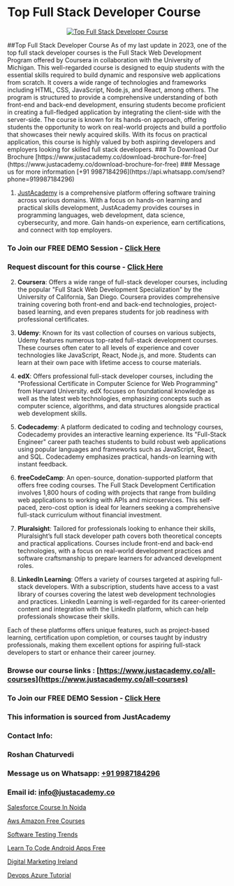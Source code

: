 # Top Full Stack Developer Course

<p align="center">
  <a href="https://justacademy.co/program-detail/full-stack-web-development">
    <img src="https://justacademy.co/storage2/program_images/1704700371.webp" alt="Top Full Stack Developer Course">
  </a>
</p>
##Top Full Stack Developer Course
As of my last update in 2023, one of the top full stack developer courses is the Full Stack Web Development Program offered by Coursera in collaboration with the University of Michigan. This well-regarded course is designed to equip students with the essential skills required to build dynamic and responsive web applications from scratch. It covers a wide range of technologies and frameworks including HTML, CSS, JavaScript, Node.js, and React, among others. The program is structured to provide a comprehensive understanding of both front-end and back-end development, ensuring students become proficient in creating a full-fledged application by integrating the client-side with the server-side. The course is known for its hands-on approach, offering students the opportunity to work on real-world projects and build a portfolio that showcases their newly acquired skills. With its focus on practical application, this course is highly valued by both aspiring developers and employers looking for skilled full stack developers.
### To Download Our Brochure [https://www.justacademy.co/download-brochure-for-free](https://www.justacademy.co/download-brochure-for-free)
### Message us for more information [+91 9987184296](https://api.whatsapp.com/send?phone=919987184296)

1) [JustAcademy](https://justacademy.co) is a comprehensive platform offering software training across various domains. With a focus on hands-on learning and practical skills development, JustAcademy provides courses in programming languages, web development, data science, cybersecurity, and more. Gain hands-on experience, earn certifications, and connect with top employers.

### To Join our FREE DEMO Session - [Click Here](https://www.justacademy.co/register-for-course-demo/)
### Request discount for this course - [Click Here](https://justacademy.co/contact-us/)

2) **Coursera**: Offers a wide range of full-stack developer courses, including the popular "Full Stack Web Development Specialization" by the University of California, San Diego. Coursera provides comprehensive training covering both front-end and back-end technologies, project-based learning, and even prepares students for job readiness with professional certificates.

3) **Udemy**: Known for its vast collection of courses on various subjects, Udemy features numerous top-rated full-stack development courses. These courses often cater to all levels of experience and cover technologies like JavaScript, React, Node.js, and more. Students can learn at their own pace with lifetime access to course materials.

4) **edX**: Offers professional full-stack developer courses, including the "Professional Certificate in Computer Science for Web Programming" from Harvard University. edX focuses on foundational knowledge as well as the latest web technologies, emphasizing concepts such as computer science, algorithms, and data structures alongside practical web development skills.

5) **Codecademy**: A platform dedicated to coding and technology courses, Codecademy provides an interactive learning experience. Its "Full-Stack Engineer" career path teaches students to build robust web applications using popular languages and frameworks such as JavaScript, React, and SQL. Codecademy emphasizes practical, hands-on learning with instant feedback.

6) **freeCodeCamp**: An open-source, donation-supported platform that offers free coding courses. The Full Stack Development Certification involves 1,800 hours of coding with projects that range from building web applications to working with APIs and microservices. This self-paced, zero-cost option is ideal for learners seeking a comprehensive full-stack curriculum without financial investment.

7) **Pluralsight**: Tailored for professionals looking to enhance their skills, Pluralsight’s full stack developer path covers both theoretical concepts and practical applications. Courses include front-end and back-end technologies, with a focus on real-world development practices and software craftsmanship to prepare learners for advanced development roles.

8) **LinkedIn Learning**: Offers a variety of courses targeted at aspiring full-stack developers. With a subscription, students have access to a vast library of courses covering the latest web development technologies and practices. LinkedIn Learning is well-regarded for its career-oriented content and integration with the LinkedIn platform, which can help professionals showcase their skills.

Each of these platforms offers unique features, such as project-based learning, certification upon completion, or courses taught by industry professionals, making them excellent options for aspiring full-stack developers to start or enhance their career journey.

### Browse our course links : [https://www.justacademy.co/all-courses](https://www.justacademy.co/all-courses) 
### To Join our FREE DEMO Session - [Click Here](https://www.justacademy.co/register-for-course-demo)


### This information is sourced from JustAcademy
### Contact Info:
### Roshan Chaturvedi
### Message us on Whatsapp: [+91 9987184296](https://api.whatsapp.com/send?phone=919987184296)
### Email id: [info@justacademy.co](mailto:info@justacademy.co)
                
[Salesforce Course In Noida](https://www.linkedin.com/pulse/salesforce-course-noida-software-training-mountain-view-a65oe?trackingId=BaYtO3U2c6lhWEIKscNytQ%3D%3D&lipi=urn%3Ali%3Apage%3Ad_flagship3_company_admin%3BbQ9qZFjkRLyS67kyvPtamg%3D%3D)

[Aws Amazon Free Courses](https://www.linkedin.com/pulse/aws-amazon-free-courses-justacademy-kolkata-og1fe?trackingId=ItmTCHBdlijEYpRPA2zd6A%3D%3D&lipi=urn%3Ali%3Apage%3Ad_flagship3_company_admin%3BQDIjHgscSv%2BfE53RTIlzCA%3D%3D)

[Software Testing Trends](https://medium.com/@kumarishimmi99/software-testing-trends-4023b15c67ac)

[Learn To Code Android Apps Free](https://medium.com/@ranepooja/learn-to-code-android-apps-free-5d95e5e94860)

[Digital Marketing Ireland](https://justacademyin.github.io/justacademy/digital-marketing-ireland)

[Devops Azure Tutorial](https://justacademyin.github.io/justacademy/devops-azure-tutorial)

